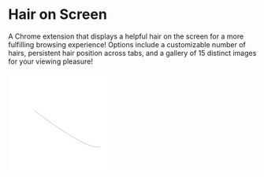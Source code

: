 # Hair on Screen

A Chrome extension that displays a helpful hair on the screen for a more fulfilling browsing experience! Options include a customizable number of hairs, persistent hair position across tabs, and a gallery of 15 distinct images for your viewing pleasure!

![Example](https://raw.githubusercontent.com/0x00019913/HairOnScreen/master/assets/h6.png)
